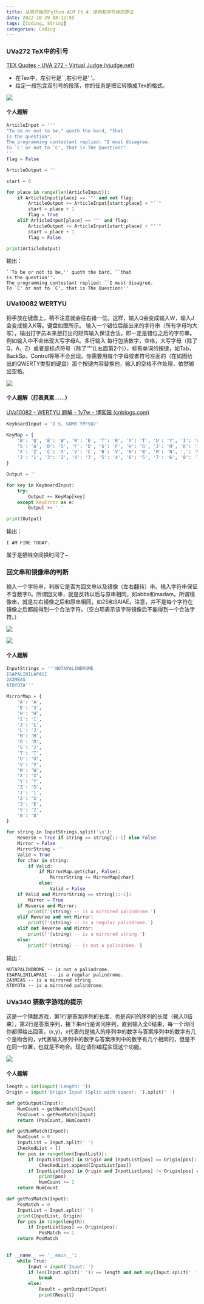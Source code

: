 ```yaml
---
title: 从零开始的Python ACM Ch.4：序列和字符串的算法
date: 2022-10-29 08:12:55
tags: [Coding, String]
categories: Coding
---
```


### UVa272 TeX中的引号

[TEX Quotes - UVA 272 - Virtual Judge (vjudge.net)](https://vjudge.net/problem/UVA-272)

- 在Tex中，左引号是``,右引号是' '。
- 给定一段包含双引号的段落，你的任务是把它转换成Tex的格式。

![](https://assets.bili33.top/img/Go-for-Python-Ch4/Tex.png)

#### 个人题解

```python
ArticleInput = '''
"To be or not to be," quoth the bard, "that
is the question".
The programming contestant replied: "I must disagree.
To `C' or not to `C', that is The Question!"
'''
flag = False

ArticleOutput = ''

start = 0

for place in range(len(ArticleInput)):
    if ArticleInput[place] == '"' and not flag:
        ArticleOutput += ArticleInput[start:place] + "``"
        start = place + 1
        flag = True
    elif ArticleInput[place] == '"' and flag:
        ArticleOutput += ArticleInput[start:place] + "''"
        start = place + 1
        flag = False

print(ArticleOutput)
```

输出：

```
``To be or not to be,'' quoth the bard, ``that
is the question''.
The programming contestant replied: ``I must disagree.
To `C' or not to `C', that is The Question!''
```

### **UVa10082 WERTYU**

把手放在键盘上，稍不注意就会往右错一位。这样，输入Q会变成输入W，输入J会变成输入K等。键盘如图所示。 输入一个错位后敲出来的字符串（所有字母均大写），输出打字员本来想打出的矩阵输入保证合法，即一定是错位之后的字符串。例如输入中不会出现大写字母A。多行输入 每行包括数字，空格，大写字母（除了Q，A，Z）或者是标点符号（除了“’”(L右面第2个)），标有单词的按键，如Tab，BackSp，Control等等不会出现。你需要用每个字母或者符号左面的（在如图给出的QWERTY类型的键盘）那个按键内容替换他，输入的空格不作处理，依然输出空格。

![](https://assets.bili33.top/img/Go-for-Python-Ch4/UVa10082.jpg)

#### 个人题解（打表真累……）

[UVa10082 - WERTYU 题解 - 1v7w - 博客园 (cnblogs.com)](https://www.cnblogs.com/1v7w/p/13870486.html)

```python
KeyboardInput = 'O S, GOMR YPFSU/'

KeyMap = {
    'W': 'Q', 'E': 'W', 'R': 'E', 'T': 'R', 'Y': 'T', 'U': 'Y', 'I': 'U','O': 'I', 'P': 'O', '[': 'P', ']': '[', '\\': ']',
    'S': 'A', 'D': 'S', 'F': 'D', 'G': 'F', 'H': 'G', 'J': 'H', 'K': 'J', 'L': 'K', ':': 'L', "'": ':',
    'X': 'Z', 'C': 'X', 'V': 'C', 'B': 'V', 'N': 'B', 'M': 'N', ',': 'M', '.': ',', '/': '.',
    '2': '1', '3': '2', '4': '3', '5': '4', '6': '5', '7': '6', '8': '7', '9': '8', '0': '9', '-': '0', '=': '-'
}

Output = ''

for key in KeyboardInput:
    try:
        Output += KeyMap[key]
    except KeyError as e:
        Output += ' '

print(Output)
```

输出：

```
I AM FINE TODAY.
```

属于是牺牲空间换时间了~

### **回文串和镜像串的判断**

输入一个字符串，判断它是否为回文串以及镜像（左右翻转）串。输入字符串保证不含数字0。所谓回文串，就是反转以后与原串相同，如abba和madam。所谓镜像串，就是左右镜像之后和原串相同，如2S和3AIAE。注意，并不是每个字符在镜像之后都能得到一个合法字符。（空白项表示该字符镜像后不能得到一个合法字符。）

![](https://assets.bili33.top/img/Go-for-Python-Ch4/Mirror-and-Reverse.png)

![](https://assets.bili33.top/img/Go-for-Python-Ch4/Mirror-and-Reverse-Sample.png)

#### 个人题解

```python
InputStrings = '''NOTAPALINDROME
ISAPALINILAPASI
2A3MEAS
ATOYOTA'''

MirrorMap = {
    'A': 'A',
    'E': '3',
    'H': 'H',
    'I': 'I',
    'J': 'L',
    'L': 'J',
    'M': 'M',
    'O': 'O',
    'S': '2',
    'T': 'T',
    'U': 'U',
    'V': 'V',
    'W': 'W',
    'X': 'X',
    'Y': 'Y',
    'Z': '5',
    '1': '1',
    '2': 'S',
    '3': 'E',
    '5': 'Z',
    '8': '8'
}

for string in InputStrings.split('\n'):
    Reverse = True if string == string[::-1] else False
    Mirror = False
    MirrorString = ''
    Valid = True
    for char in string:
        if Valid:
            if MirrorMap.get(char, False):
                MirrorString += MirrorMap[char]
            else:
                Valid = False
    if Valid and MirrorString == string[::-1]:
        Mirror = True
    if Reverse and Mirror:
        print(f'{string} -- is a mirrored palindrome.')
    elif Reverse and not Mirror:
        print(f'{string} -- is a regular palindrome.')
    elif not Reverse and Mirror:
        print(f'{string} -- is a mirrored string.')
    else:
        print(f'{string} -- is not a palindrome.')
```

输出：

```
NOTAPALINDROME -- is not a palindrome.
ISAPALINILAPASI -- is a regular palindrome.
2A3MEAS -- is a mirrored string.
ATOYOTA -- is a mirrored palindrome.
```

### UVa340 **猜数字游戏的提示**

这是一个猜数游戏，第1行是答案序列的长度，也是询问的序列的长度（输入0结束），第2行是答案序列，接下来n行是询问序列，直到输入全0结束，每一个询问你都得给出回答，(x,y)，x代表的是输入的序列中的数字与答案序列中的数字有几个是吻合的，y代表输入序列中的数字与答案序列中的数字有几个相同的，但是不在同一位置，也就是不吻合。现在请你编程实现这个功能。

![](https://assets.bili33.top/img/Go-for-Python-Ch4/Number-Game.png)

#### 个人题解

```python
length = int(input('Length: '))
Origin = input('Origin Input (Split with space): ').split(' ')

def getOutput(Input):
    NumCount = getNumMatch(Input)
    PosCount = getPosMatch(Input)
    return (PosCount, NumCount)

def getNumMatch(Input):
    NumCount = 0
    InputList = Input.split(' ')
    CheckedList = []
    for pos in range(len(InputList)):
        if InputList[pos] in Origin and InputList[pos] == Origin[pos]:
            CheckedList.append(InputList[pos])
        if InputList[pos] in Origin and InputList[pos] != Origin[pos] and not InputList[pos] in CheckedList:
            print(pos)
            NumCount += 1
    return NumCount

def getPosMatch(Input):
    PosMatch = 0
    InputList = Input.split(' ')
    print(InputList, Origin)
    for pos in range(length):
        if InputList[pos] == Origin[pos]:
            PosMatch += 1
    return PosMatch
    

if __name__ == '__main__':
    while True:
        Input = input('Input: ')
        if len(Input.split(' ')) == length and not any(Input.split(' ')):   # any()一旦里面有一个不是0就会返回True
            break
        else:
            Result = getOutput(Input)
            print(Result)
```

